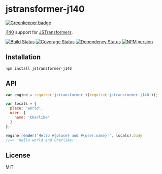 # jstransformer-j140

[![Greenkeeper badge](https://badges.greenkeeper.io/jstransformers/jstransformer-j140.svg)](https://greenkeeper.io/)

[j140](https://github.com/tunnckoCore/j140) support for [JSTransformers](http://github.com/jstransformers).

[![Build Status](https://img.shields.io/travis/jstransformers/jstransformer-j140/master.svg)](https://travis-ci.org/jstransformers/jstransformer-j140)
[![Coverage Status](https://img.shields.io/coveralls/jstransformers/jstransformer-j140/master.svg)](https://coveralls.io/r/jstransformers/jstransformer-j140?branch=master)
[![Dependency Status](https://img.shields.io/david/jstransformers/jstransformer-j140/master.svg)](http://david-dm.org/jstransformers/jstransformer-j140)
[![NPM version](https://img.shields.io/npm/v/jstransformer-j140.svg)](https://www.npmjs.org/package/jstransformer-j140)

## Installation

    npm install jstransformer-j140

## API

```js
var engine = require('jstransformer')(require('jstransformer-j140'));

var locals = {
  place: 'world',
  user: {
    name: 'Charlike'
  }
};

engine.render('Hello #{place} and #{user.name}!', locals).body
//=> 'Hello world and Charlike!'
```

## License

MIT
